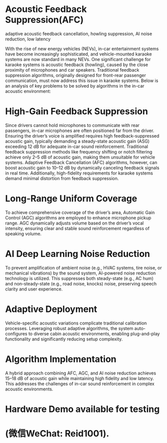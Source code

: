 # Acoustic Feedback Suppression(AFC)
adaptive acoustic feedback cancellation, howling suppression, AI noise reduction, low latency

With the rise of new energy vehicles (NEVs), in-car entertainment systems have become increasingly sophisticated, and vehicle-mounted karaoke systems are now standard in many NEVs. One significant challenge for karaoke systems is acoustic feedback (howling), caused by the close proximity of microphones and car speakers. Traditional feedback suppression algorithms, originally designed for front-rear passenger communication, must now address this issue in karaoke systems. Below is an analysis of key problems to be solved by algorithms in the in-car acoustic environment:

# High-Gain Feedback Suppression
Since drivers cannot hold microphones to communicate with rear passengers, in-car microphones are often positioned far from the driver. Ensuring the driver’s voice is amplified requires high feedback-suppressed acoustic gain, typically demanding a steady-state acoustic gain (ASG) exceeding 12 dB for adequate in-car sound reinforcement. Traditional feedback suppression methods like frequency shifting or notch filtering achieve only 2–5 dB of acoustic gain, making them unsuitable for vehicle systems. Adaptive Feedback Cancellation (AFC) algorithms, however, can boost acoustic gain to 10–12 dB by dynamically canceling feedback signals in real time. Additionally, high-fidelity requirements for karaoke systems demand minimal distortion from feedback suppression.

# Long-Range Uniform Coverage
To achieve comprehensive coverage of the driver’s area, Automatic Gain Control (AGC) algorithms are employed to enhance microphone pickup range. AGC dynamically adjusts volume based on the driver’s vocal intensity, ensuring clear and stable sound reinforcement regardless of speaking volume.

# AI Deep Learning Noise Reduction
To prevent amplification of ambient noise (e.g., HVAC systems, tire noise, or mechanical vibrations) by the sound system, AI-powered noise reduction technology is utilized. This suppresses both steady-state (e.g., AC hum) and non-steady-state (e.g., road noise, knocks) noise, preserving speech clarity and user experience.

# Adaptive Deployment
Vehicle-specific acoustic variations complicate traditional calibration processes. Leveraging robust adaptive algorithms, the system auto-configures to diverse cabin acoustic environments, enabling plug-and-play functionality and significantly reducing setup complexity.

# Algorithm Implementation
A hybrid approach combining AFC, AGC, and AI noise reduction achieves 15–18 dB of acoustic gain while maintaining high fidelity and low latency. This addresses the challenges of in-car sound reinforcement in complex acoustic environments.
# Hardware Demo available for testing
# (微信WeChat: Reid1001).

